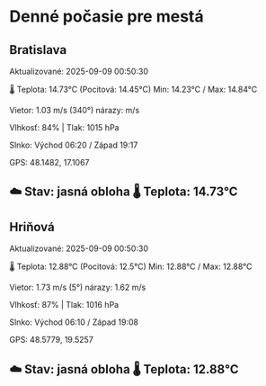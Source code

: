 ﻿# Denné počasie pre mestá

## Bratislava
Aktualizované: 2025-09-09 00:50:30

🌡️ Teplota: 14.73°C 
(Pocitová: 14.45°C)
Min: 14.23°C / Max: 14.84°C

Vietor: 1.03 m/s    (340°) 
nárazy:  m/s

Vlhkosť: 84% | Tlak: 1015 hPa

Slnko: Východ 06:20 / Západ 19:17

GPS: 48.1482, 17.1067

☁️ Stav: jasná obloha        🌡️ Teplota: 14.73°C
---

## Hriňová
Aktualizované: 2025-09-09 00:50:30

🌡️ Teplota: 12.88°C 
(Pocitová: 12.5°C)
Min: 12.88°C / Max: 12.88°C

Vietor: 1.73 m/s (5°)
nárazy: 1.62 m/s

Vlhkosť: 87% | Tlak: 1016 hPa

Slnko: Východ 06:10 / Západ 19:08

GPS: 48.5779, 19.5257

☁️ Stav: jasná obloha        🌡️ Teplota: 12.88°C
---
